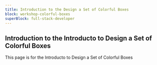 ```yaml
---
title: Introduction to the Design a Set of Colorful Boxes
block: workshop-colorful-boxes
superBlock: full-stack-developer
---
```


## Introduction to the Introducto to Design a Set of Colorful Boxes

This page is for the Introducto to Design a Set of Colorful Boxes
